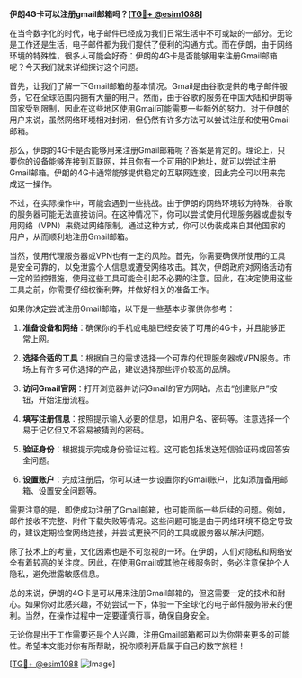 **伊朗4G卡可以注册gmail邮箱吗？[[TG💪+ @esim1088](https://t.me/s/esim1088)]**

在当今数字化的时代，电子邮件已经成为我们日常生活中不可或缺的一部分。无论是工作还是生活，电子邮件都为我们提供了便利的沟通方式。而在伊朗，由于网络环境的特殊性，很多人可能会好奇：伊朗的4G卡是否能够用来注册Gmail邮箱呢？今天我们就来详细探讨这个问题。

首先，让我们了解一下Gmail邮箱的基本情况。Gmail是由谷歌提供的电子邮件服务，它在全球范围内拥有大量的用户。然而，由于谷歌的服务在中国大陆和伊朗等国家受到限制，因此在这些地区使用Gmail可能需要一些额外的努力。对于伊朗的用户来说，虽然网络环境相对封闭，但仍然有许多方法可以尝试注册和使用Gmail邮箱。

那么，伊朗的4G卡是否能够用来注册Gmail邮箱呢？答案是肯定的。理论上，只要你的设备能够连接到互联网，并且你有一个可用的IP地址，就可以尝试注册Gmail邮箱。伊朗的4G卡通常能够提供稳定的互联网连接，因此完全可以用来完成这一操作。

不过，在实际操作中，可能会遇到一些挑战。由于伊朗的网络环境较为特殊，谷歌的服务器可能无法直接访问。在这种情况下，你可以尝试使用代理服务器或虚拟专用网络（VPN）来绕过网络限制。通过这种方式，你可以伪装成来自其他国家的用户，从而顺利地注册Gmail邮箱。

当然，使用代理服务器或VPN也有一定的风险。首先，你需要确保所使用的工具是安全可靠的，以免泄露个人信息或遭受网络攻击。其次，伊朗政府对网络活动有一定的监控措施，使用这些工具可能会引起不必要的注意。因此，在决定使用这些工具之前，你需要仔细权衡利弊，并做好相关的准备工作。

如果你决定尝试注册Gmail邮箱，以下是一些基本步骤供你参考：

1. **准备设备和网络**：确保你的手机或电脑已经安装了可用的4G卡，并且能够正常上网。
   
2. **选择合适的工具**：根据自己的需求选择一个可靠的代理服务器或VPN服务。市场上有许多可供选择的产品，建议选择那些评价较高的品牌。

3. **访问Gmail官网**：打开浏览器并访问Gmail的官方网站。点击“创建账户”按钮，开始注册流程。

4. **填写注册信息**：按照提示输入必要的信息，如用户名、密码等。注意选择一个易于记忆但又不容易被猜到的密码。

5. **验证身份**：根据提示完成身份验证过程。这可能包括发送短信验证码或回答安全问题。

6. **设置账户**：完成注册后，你可以进一步设置你的Gmail账户，比如添加备用邮箱、设置安全问题等。

需要注意的是，即使成功注册了Gmail邮箱，也可能面临一些后续的问题。例如，邮件接收不完整、附件下载失败等情况。这些问题可能是由于网络环境不稳定导致的，建议定期检查网络连接，并尝试更换不同的工具或服务器以解决问题。

除了技术上的考量，文化因素也是不可忽视的一环。在伊朗，人们对隐私和网络安全有着较高的关注度。因此，在使用Gmail或其他在线服务时，务必注意保护个人隐私，避免泄露敏感信息。

总的来说，伊朗的4G卡是可以用来注册Gmail邮箱的，但这需要一定的技术和耐心。如果你对此感兴趣，不妨尝试一下，体验一下全球化的电子邮件服务带来的便利。当然，在操作过程中一定要谨慎行事，确保自身安全。

无论你是出于工作需要还是个人兴趣，注册Gmail邮箱都可以为你带来更多的可能性。希望本文能对你有所帮助，祝你顺利开启属于自己的数字旅程！

[[TG💪+ @esim1088](https://t.me/s/esim1088) ![Image](https://i.postimg.cc/4NQfJmqS/Snipaste-2025-05-13-00-14-12.png)]